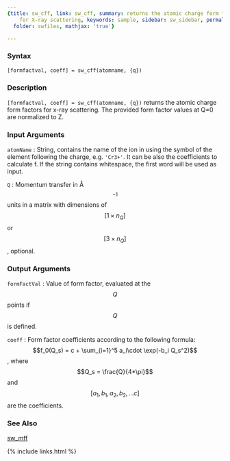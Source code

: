 ```yaml
---
{title: sw_cff, link: sw_cff, summary: returns the atomic charge form factor values
    for X-ray scattering, keywords: sample, sidebar: sw_sidebar, permalink: sw_cff,
  folder: swfiles, mathjax: 'true'}

---
```

  
### Syntax
  
`[formfactval, coeff] = sw_cff(atomname, {q})`
  
### Description
  
`[formfactval, coeff] = sw_cff(atomname, {q})` returns the atomic charge
form factors for x-ray scattering. The provided form factor values at Q=0
are normalized to Z.
  
### Input Arguments
  
`atomName`
: String, contains the name of the ion in using the symbol of
  the element following the charge, e.g. `'Cr3+'`. It can be also
  the coefficients to calculate f. If the string contains
  whitespace, the first word will be used as input.
  
`Q`
: Momentum transfer in Å$$^{-1}$$ units in a matrix with dimensions of
  $$[1\times n_Q]$$ or $$[3\times n_Q]$$, optional.
  
### Output Arguments
  
`formFactVal`
: Value of form factor, evaluated at the $$Q$$ points if $$Q$$ is
              defined.
 
`coeff`
: Form factor coefficients according to the following
              formula:
                  $$f_0(Q_s) = c + \sum_{i=1}^5 a_i\cdot \exp(-b_i Q_s^2)$$,
              where $$Q_s = \frac{Q}{4*\pi}$$ and $$[a_1, b_1, a_2, b_2, ... c]$$ are the
              coefficients.
  
### See Also
  
[sw_mff](sw_mff)
 

{% include links.html %}
